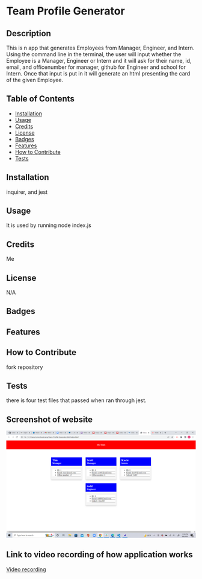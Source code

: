 # Team Profile Generator
  ## Description

  This is n app that generates Employees from Manager, Engineer, and Intern. Using the command line in the terminal, the user will input whether the Employee is a Manager, Engineer or Intern and it will ask for their name, id, email, and officenumber for manager, github for Engineer and school for Intern. Once that input is put in it will generate an html presenting the card of the given Employee.
  
  ## Table of Contents
  
  - [Installation](#installation)
  - [Usage](#usage)
  - [Credits](#credits)
  - [License](#license)
  - [Badges](#badges)
  - [Features](#features)
  - [How to Contribute](#how_to_Contribute)
  - [Tests](#tests)

  ## Installation
  
  inquirer, and jest
  
  ## Usage
  
  It is used by running node index.js
  
  ## Credits
  
  Me
  
  ## License
  
  N/A
  
  ## Badges
  
  ## Features
  
  ## How to Contribute
  
  fork repository
  
  ## Tests

 there is four test files that passed when ran through jest.

 ## Screenshot of website

 ![](./employee-cards.png)

## Link to video recording of how application works

[Video recording](https://drive.google.com/file/d/1EVCvvok5mlG2KOu-AGTSjrowMc4Gnt-u/view)